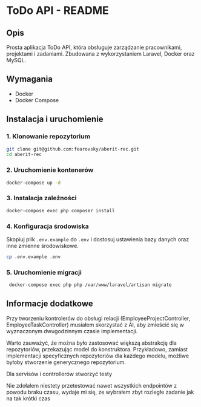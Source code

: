 # ToDo API - README

## Opis

Prosta aplikacja ToDo API, która obsługuje zarządzanie pracownikami, projektami i zadaniami. Zbudowana z wykorzystaniem Laravel, Docker oraz MySQL.

## Wymagania

- Docker
- Docker Compose

## Instalacja i uruchomienie

### 1. Klonowanie repozytorium

```bash
git clone git@github.com:fearovsky/aberit-rec.git
cd aberit-rec
```

### 2. Uruchomienie kontenerów

```bash
docker-compose up -d
```

### 3. Instalacja zależności

```bash
docker-compose exec php composer install
```

### 4. Konfiguracja środowiska

Skopiuj plik `.env.example` do `.env` i dostosuj ustawienia bazy danych oraz inne zmienne środowiskowe.

```bash
cp .env.example .env
```

### 5. Uruchomienie migracji

```bash
 docker-compose exec php php /var/www/laravel/artisan migrate
```

## Informacje dodatkowe

Przy tworzeniu kontrolerów do obsługi relacji (EmployeeProjectController, EmployeeTaskController) musiałem skorzystać z AI, aby zmieścić się w wyznaczonym dwugodzinnym czasie implementacji.

Warto zauważyć, że można było zastosować większą abstrakcję dla repozytoriów, przekazując model do konstruktora. Przykładowo, zamiast implementacji specyficznych repozytoriów dla każdego modelu, możliwe byłoby stworzenie generycznego repozytorium.

Dla servisów i controllerów stworzyć testy

Nie zdołałem niestety przetestować nawet wszystkich endpointów z powodu braku czasu, wydaje mi się, ze wybrałem zbyt rozległe zadanie jak na tak krótki czas
